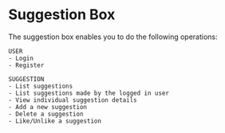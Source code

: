 # Suggestion Box

The suggestion box enables you to do the following operations:

    USER
    - Login
    - Register

    SUGGESTION
    - List suggestions
    - List suggestions made by the logged in user
    - View individual suggestion details
    - Add a new suggestion
    - Delete a suggestion
    - Like/Unlike a suggestion

